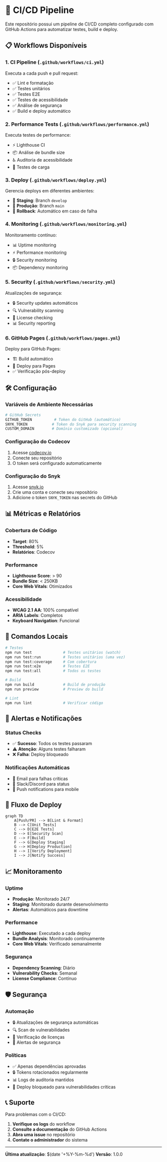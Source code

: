 # 🚀 CI/CD Pipeline

Este repositório possui um pipeline de CI/CD completo configurado com GitHub Actions para automatizar testes, build e deploy.

## 📋 Workflows Disponíveis

### 1. **CI Pipeline** (`.github/workflows/ci.yml`)
Executa a cada push e pull request:
- ✅ Lint e formatação
- ✅ Testes unitários
- ✅ Testes E2E
- ✅ Testes de acessibilidade
- ✅ Análise de segurança
- ✅ Build e deploy automático

### 2. **Performance Tests** (`.github/workflows/performance.yml`)
Executa testes de performance:
- ⚡ Lighthouse CI
- 📦 Análise de bundle size
- ♿ Auditoria de acessibilidade
- 🔄 Testes de carga

### 3. **Deploy** (`.github/workflows/deploy.yml`)
Gerencia deploys em diferentes ambientes:
- 🧪 **Staging**: Branch `develop`
- 🚀 **Produção**: Branch `main`
- 🔄 **Rollback**: Automático em caso de falha

### 4. **Monitoring** (`.github/workflows/monitoring.yml`)
Monitoramento contínuo:
- 📊 Uptime monitoring
- ⚡ Performance monitoring
- 🔒 Security monitoring
- 📦 Dependency monitoring

### 5. **Security** (`.github/workflows/security.yml`)
Atualizações de segurança:
- 🔒 Security updates automáticos
- 🔍 Vulnerability scanning
- 📄 License checking
- 📊 Security reporting

### 6. **GitHub Pages** (`.github/workflows/pages.yml`)
Deploy para GitHub Pages:
- 🏗️ Build automático
- 🚀 Deploy para Pages
- ✅ Verificação pós-deploy

## 🛠️ Configuração

### Variáveis de Ambiente Necessárias

```bash
# GitHub Secrets
GITHUB_TOKEN          # Token do GitHub (automático)
SNYK_TOKEN           # Token do Snyk para security scanning
CUSTOM_DOMAIN        # Domínio customizado (opcional)
```

### Configuração do Codecov

1. Acesse [codecov.io](https://codecov.io)
2. Conecte seu repositório
3. O token será configurado automaticamente

### Configuração do Snyk

1. Acesse [snyk.io](https://snyk.io)
2. Crie uma conta e conecte seu repositório
3. Adicione o token `SNYK_TOKEN` nas secrets do GitHub

## 📊 Métricas e Relatórios

### Cobertura de Código
- **Target**: 80%
- **Threshold**: 5%
- **Relatórios**: Codecov

### Performance
- **Lighthouse Score**: > 90
- **Bundle Size**: < 250KB
- **Core Web Vitals**: Otimizados

### Acessibilidade
- **WCAG 2.1 AA**: 100% compatível
- **ARIA Labels**: Completos
- **Keyboard Navigation**: Funcional

## 🔧 Comandos Locais

```bash
# Testes
npm run test              # Testes unitários (watch)
npm run test:run          # Testes unitários (uma vez)
npm run test:coverage     # Com cobertura
npm run test:e2e          # Testes E2E
npm run test:all          # Todos os testes

# Build
npm run build             # Build de produção
npm run preview           # Preview do build

# Lint
npm run lint              # Verificar código
```

## 🚨 Alertas e Notificações

### Status Checks
- ✅ **Sucesso**: Todos os testes passaram
- ⚠️ **Atenção**: Alguns testes falharam
- ❌ **Falha**: Deploy bloqueado

### Notificações Automáticas
- 📧 Email para falhas críticas
- 💬 Slack/Discord para status
- 📱 Push notifications para mobile

## 🔄 Fluxo de Deploy

```mermaid
graph TD
    A[Push/PR] --> B[Lint & Format]
    B --> C[Unit Tests]
    C --> D[E2E Tests]
    D --> E[Security Scan]
    E --> F[Build]
    F --> G[Deploy Staging]
    G --> H[Deploy Production]
    H --> I[Verify Deployment]
    I --> J[Notify Success]
```

## 📈 Monitoramento

### Uptime
- **Produção**: Monitorado 24/7
- **Staging**: Monitorado durante desenvolvimento
- **Alertas**: Automáticos para downtime

### Performance
- **Lighthouse**: Executado a cada deploy
- **Bundle Analysis**: Monitorado continuamente
- **Core Web Vitals**: Verificado semanalmente

### Segurança
- **Dependency Scanning**: Diário
- **Vulnerability Checks**: Semanal
- **License Compliance**: Contínuo

## 🛡️ Segurança

### Automação
- 🔒 Atualizações de segurança automáticas
- 🔍 Scan de vulnerabilidades
- 📄 Verificação de licenças
- 🚨 Alertas de segurança

### Políticas
- ✅ Apenas dependências aprovadas
- 🔒 Tokens rotacionados regularmente
- 📊 Logs de auditoria mantidos
- 🚫 Deploy bloqueado para vulnerabilidades críticas

## 📞 Suporte

Para problemas com o CI/CD:

1. **Verifique os logs** do workflow
2. **Consulte a documentação** do GitHub Actions
3. **Abra uma issue** no repositório
4. **Contate o administrador** do sistema

---

**Última atualização**: $(date '+%Y-%m-%d')
**Versão**: 1.0.0
